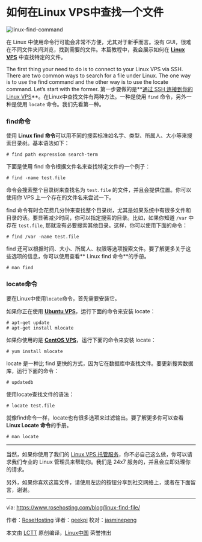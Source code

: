 如何在Linux VPS中查找一个文件
============================================================

 ![linux-find-command](https://www.rosehosting.com/blog/wp-content/uploads/2016/09/linux-find-command.png) 

在 Linux 中使用命令行可能会非常不方便，尤其对于新手而言。没有 GUI，很难在不同文件夹间浏览，找到需要的文件。本篇教程中，我会展示如何在 **[Linux VPS][1]** 中查找特定的文件。

The first thing your need to do is to connect to your Linux VPS via SSH. There are two common ways to search for a file under Linux. The one way is to use the find command and the other way is to use the locate command. Let’s start with the former.
第一步要做的是**[通过 SSH 连接到你的 Linux VPS][2]**。在Linux中查找文件有两种方法。一种是使用 `find` 命令，另外一种是使用 `locate` 命令。我们先看第一种。

### find命令

使用 **Linux find 命令**可以用不同的搜索标准如名字、类型、所属人、大小等来搜索目录树。基本语法如下：

```
# find path expression search-term
```

下面是使用 find 命令根据文件名来查找特定文件的一个例子：

```
# find -name test.file
```

命令会搜索整个目录树来查找名为 `test.file` 的文件，并且会提供位置。你可以使用你 VPS 上一个存在的文件名来尝试一下。

find 命令有时会花费几分钟来查找整个目录树，尤其是如果系统中有很多文件和目录的话。要显著减少时间，你可以指定搜索的目录。比如，如果你知道 `/var` 中存在 `test.file`, 那就没有必要搜索其他目录。这样，你可以使用下面的命令：

```
# find /var -name test.file
```

find 还可以根据时间、大小、所属人、权限等选项搜索文件。要了解更多关于这些选项的信息，你可以使用查看** Linux find 命令**的手册。

```
# man find
```

### locate命令

要在Linux中使用`locate`命令，首先需要安装它。

如果你正在使用 **[Ubuntu VPS][3]**，运行下面的命令来安装 locate：

```
# apt-get update
# apt-get install mlocate
```

如果你使用的是 **[CentOS VPS][4]**，运行下面的命令来安装 locate：

```
# yum install mlocate
```

locate 是一种比 find 更快的方式，因为它在数据库中查找文件。要更新搜索数据库，运行下面的命令：

```
# updatedb
```

使用locate查找文件的语法：

```
# locate test.file
```

就像find命令一样，locate也有很多选项来过滤输出。要了解更多你可以查看**Linux Locate 命令**的手册。

```
# man locate
```

* * *

当然，如果你使用了我们的 [Linux VPS 托管服务][5]，你不必自己这么做，你可以请求我们专业的 Linux 管理员来帮助你。我们是 24x7 服务的，并且会立即处理你的请求。

另外，如果你喜欢这篇文件，请使用左边的按钮分享到社交网络上，或者在下面留言，谢谢。

--------------------------------------------------------------------------------

via: https://www.rosehosting.com/blog/linux-find-file/

作者：[RoseHosting][a]
译者：[geekpi](https://github.com/geekpi)
校对：[jasminepeng](https://github.com/jasminepeng)

本文由 [LCTT](https://github.com/LCTT/TranslateProject) 原创编译，[Linux中国](https://linux.cn/) 荣誉推出

[a]:https://www.rosehosting.com/blog/linux-find-file/
[1]:https://www.rosehosting.com/
[2]:https://www.rosehosting.com/blog/connect-to-your-linux-vps-via-ssh/
[3]:https://www.rosehosting.com/ubuntu-vps.html
[4]:https://www.rosehosting.com/centos-vps.html
[5]:https://www.rosehosting.com/linux-vps-hosting.html
